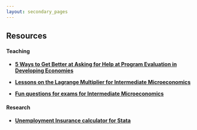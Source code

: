 ```yaml
---
layout: secondary_pages
---
```


## Resources

#### Teaching
	 
- **<a href="/assets/Get_Help.pdf" target="_blank">5 Ways to Get Better at Asking for Help at Program Evaluation in Developing Economies</a>**<br>
	

- **<a href="/assets/LagrangeMultiplier.pdf" target="_blank">Lessons on the Lagrange Multiplier for Intermediate Microeconomics</a>**<br>
	 
	  
- **<a href="/assets/Fun_questions_302.pdf" target="_blank">Fun questions for exams for Intermediate Microeconomics</a>**<br>
	
	  

#### Research
- **<a href="https://github.com/anahid-bauer/UI_calculator_STATA" target="_blank">Unemployment Insurance calculator for Stata</a>**<br>
	 



	





